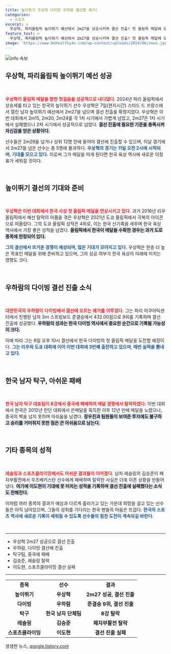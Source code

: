 ```yaml
---
title: 높이뛰기 우상혁 다이빙 우하람 결선행 쾌거!
categories:
  - 스포츠
excerpt: >
  우상혁, 파리올림픽 높이뛰기 예선에서 2m27을 성공시키며 결선 진출! 첫 올림픽 메달에 도전하는 그의 역사적인 순간을 놓치지 마세요!
feature_text: >
  우상혁, 파리올림픽 높이뛰기 예선에서 2m27을 성공시키며 결선 진출! 첫 올림픽 메달에 도전하는 그의 역사적인 순간을 놓치지 마세요!
image: 'https://www.behealthy4u.com/wp-content/uploads/2024/06/news.jpg'
---
```


<p><img src="https://www.behealthy4u.com/wp-content/uploads/2024/06/news.jpg" alt="info 속보" /></p>

<h2 data-ke-size="size26">우상혁, 파리올림픽 높이뛰기 예선 성공</h2>

<p data-ke-size="size16">&nbsp;</p>

<p><b><span style="color: #ee2323;">우상혁이 올림픽 메달을 향한 첫걸음을 성공적으로 내디뎠다.</span></b> 2024년 파리 올림픽에서 상승세를 타고 있는 한국의 높이뛰기 선수 우상혁은 7일(현지시간) 스타드 드 프랑스에서 열린 남자 높이뛰기 예선에서 2m27을 넘으며 결선 진출을 확정지었다. 우상혁은 이번 대회에서 2m15, 2m20, 2m24를 각 1차 시기에서 가볍게 넘었고, 2m27은 1차 시기에서 실패했으나 2차 시기에서 성공적으로 넘었다. <b><span style="background-color: #21538527;">결선 진출에 필요한 기준을 충족시켜 자신감을 얻은 상황이다.</span></b> </p>

<p>선수들은 2m29을 넘거나 상위 12명 안에 들어야 결선에 진출할 수 있으며, 이날 경기에서 2m27을 넘은 선수는 총 5명에 불과하다. <b><span style="color: #1a5490;">우상혁의 경기는 11일 오전 2시에 시작되며, 기대를 모으고 있다.</span></b> 이로써 그가 메달을 따게 된다면 한국 육상 역사에 새로운 이정표가 세워질 것이다.</p>

<p data-ke-size="size16">&nbsp;</p>

<h2 data-ke-size="size26">높이뛰기 결선의 기대와 준비</h2>

<p data-ke-size="size16">&nbsp;</p>

<p><b><span style="color: #ee2323;">우상혁은 이번 대회에서 한국 사상 첫 올림픽 메달을 연상시키고 있다.</span></b> 과거 2016년 리우 올림픽에서 예선 탈락의 아픔을 겪은 우상혁은 2021년 도쿄 올림픽에서 극복의 아이콘으로 떠올랐다. 그의 도쿄 올림픽 성적은 4위로, 이는 한국 신기록을 세우며 한국 육상 역사에서 가장 좋은 성적을 남겼다. <b><span style="background-color: #21538527;">올림픽에서 한국이 메달을 수확한 경우는 과거 도로 종목에 한정되어 있다.</span></b></p>

<p><b><span style="color: #1a5490;">그의 결선에서 뜨거운 경쟁이 예상되며, 많은 기대가 모아지고 있다.</span></b> 우상혁은 한층 더 높은 목표인 메달을 위해 준비하고 있으며, 그의 성공 여부가 한국 육상의 미래에 미치는 영향도 크다.</p>

<p data-ke-size="size16">&nbsp;</p>

<h2 data-ke-size="size26">우하람의 다이빙 결선 진출 소식</h2>

<p data-ke-size="size16">&nbsp;</p>

<p><b><span style="color: #ee2323;">대한민국의 우하람이 다이빙에서 결선에 오르는 쾌거를 이루었다.</span></b> 그는 파리 아쿠아틱센터에서 진행된 남자 3ｍ 스프링보드 준결승에서 432.00점으로 9위를 기록하며 결선 진출에 성공했다. <b><span style="background-color: #21538527;">우하람의 성과는 한국 다이빙 역사에서 중요한 순간으로 기록될 가능성이 크다.</span></b></p>

<p>이에 따라 그는 8일 오후 10시 결선에서 한국 다이빙의 첫 올림픽 메달을 도전할 예정이다. <b><span style="color: #1a5490;">그는 리우와 도쿄 대회에 이어 이번 대회에 3번째 출전하고 있으며, 매번 실력을 뽐내고 있다.</span></b> </p>

<p data-ke-size="size16">&nbsp;</p>

<h2 data-ke-size="size26">한국 남자 탁구, 아쉬운 패배</h2>

<p data-ke-size="size16">&nbsp;</p>

<p><b><span style="color: #ee2323;">한국 남자 탁구 대표팀이 8강에서 중국에 패배하여 메달 경쟁에서 탈락하였다.</span></b> 이번 대회에서 한국은 2012년 런던 대회에서 은메달을 획득한 이후 12년 만에 메달을 노렸으나, 중국의 벽을 넘지 못하며 아쉬움을 남겼다. <b><span style="background-color: #21538527;">장우진과 팀원들이 보여준 투지에도 불구하고 승리를 거머쥐지 못한 점은 큰 아쉬움으로 남는다.</span></b></p>

<p data-ke-size="size16">&nbsp;</p>

<h2 data-ke-size="size26">기타 종목의 성적</h2>

<p data-ke-size="size16">&nbsp;</p>

<p><b><span style="color: #ee2323;">레슬링과 스포츠클라이밍에서도 아쉬운 결과들이 이어졌다.</span></b> 남자 레슬링의 김승준이 패자부활전에서 우즈베키스탄 선수에게 패배하며 탈락한 사실은 더욱 아픈 상황을 만들어냈다. <b><span style="background-color: #21538527;">여기에 이도현이 기대에 못 미치는 성적을 기록하며 결선 진출에 실패했다는 소식도 전해진다.</span></b></p>

<p>이처럼 여러 종목의 결과가 예상과 다르게 흘러가고 있는 가운데 희망을 걸고 있는 선수들은 아직 남아있으며, 그들의 성취를 기다리는 한국 팬들의 마음은 뜨겁다. <b><span style="color: #1a5490;">한국의 스포츠 역사에 새로운 기록이 세워질 수 있도록 선수들의 힘찬 도전이 계속되길 바란다.</span></b></p>

<p data-ke-size="size16">&nbsp;</p>

<hr>

<ul>
    <li>우상혁 2m27 성공으로 결선 진출</li>
    <li>우하람, 다이빙 결선에 진출</li>
    <li>탁구팀, 중국에 패배</li>
    <li>김승준, 레슬링 탈락</li>
    <li>이도현, 스포츠클라이밍 결선 실패</li>
</ul>

<hr>

<table>
    <tr>
        <td style="text-align: center; height: 17px;"><b>종목</b></td>
        <td style="text-align: center; height: 17px;"><b>선수</b></td>
        <td style="text-align: center; height: 17px;"><b>결과</b></td>
    </tr>
    <tr>
        <td style="text-align: center; height: 17px;"><b>높이뛰기</b></td>
        <td style="text-align: center; height: 17px;"><b>우상혁</b></td>
        <td style="text-align: center; height: 17px;"><b>2m27 성공, 결선 진출</b></td>
    </tr>
    <tr>
        <td style="text-align: center; height: 17px;"><b>다이빙</b></td>
        <td style="text-align: center; height: 17px;"><b>우하람</b></td>
        <td style="text-align: center; height: 17px;"><b>준결승 9위, 결선 진출</b></td>
    </tr>
    <tr>
        <td style="text-align: center; height: 17px;"><b>탁구</b></td>
        <td style="text-align: center; height: 17px;"><b>한국 남자 단체팀</b></td>
        <td style="text-align: center; height: 17px;"><b>8강 탈락</b></td>
    </tr>
    <tr>
        <td style="text-align: center; height: 17px;"><b>레슬링</b></td>
        <td style="text-align: center; height: 17px;"><b>김승준</b></td>
        <td style="text-align: center; height: 17px;"><b>패자부활전 탈락</b></td>
    </tr>
    <tr>
        <td style="text-align: center; height: 17px;"><b>스포츠클라이밍</b></td>
        <td style="text-align: center; height: 17px;"><b>이도현</b></td>
        <td style="text-align: center; height: 17px;"><b>결선 진출 실패</b></td>
    </tr>
</table>
생생한 뉴스, <a href="https://qoogle.tistory.com" rel="dofollow">qoogle.tistory.com</a>


